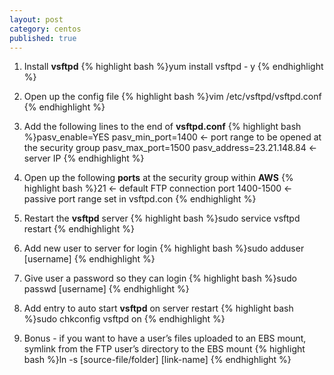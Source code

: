 ```yaml
---
layout: post
category: centos
published: true
---
```


1. Install **vsftpd**
	{% highlight bash %}yum install vsftpd - y
	{% endhighlight %}

2. Open up the config file 
	{% highlight bash %}vim /etc/vsftpd/vsftpd.conf
	{% endhighlight %}

3. Add the following lines to the end of **vsftpd.conf**
	{% highlight bash %}pasv_enable=YES
	pasv_min_port=1400 ← port range to be opened at the security group
	pasv_max_port=1500
	pasv_address=23.21.148.84 ← server IP
	{% endhighlight %}

4. Open up the following **ports** at the security group within **AWS**
	{% highlight bash %}21 ← default FTP connection port
	1400-1500 ← passive port range set in vsftpd.con
	{% endhighlight %}

5. Restart the **vsftpd** server
	{% highlight bash %}sudo service vsftpd restart
	{% endhighlight %}

6. Add new user to server for login
	{% highlight bash %}sudo adduser [username]
	{% endhighlight %}

7. Give user a password so they can login
	{% highlight bash %}sudo passwd [username]
	{% endhighlight %}

8. Add entry to auto start **vsftpd** on server restart
	{% highlight bash %}sudo chkconfig vsftpd on 
	{% endhighlight %}

9. Bonus - if you want to have a user’s files uploaded to an EBS mount, symlink from the FTP user’s directory to the EBS mount
	{% highlight bash %}ln -s [source-file/folder] [link-name]
	{% endhighlight %}